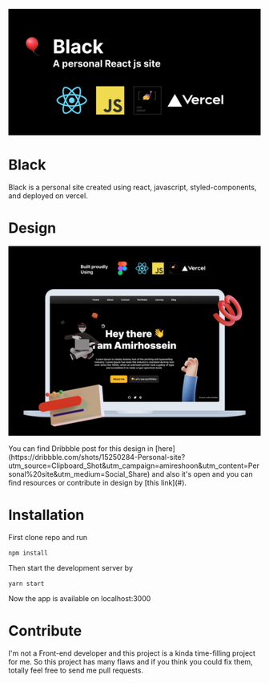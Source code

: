 <p><img src="git-poster.jpg" /></p>

# Black
Black is a personal site created using react, javascript, styled-components, and deployed on vercel.

# Design
<p><img src="home-screenshot.jpg" /><p>
You can find Dribbble post for this design in [here](https://dribbble.com/shots/15250284-Personal-site?utm_source=Clipboard_Shot&utm_campaign=amireshoon&utm_content=Personal%20site&utm_medium=Social_Share) and also it's open and you can find resources or contribute in design by [this link](#).

# Installation
First clone repo and run
```
npm install
```
Then start the development server by
```
yarn start
```
Now the app is available on localhost:3000

# Contribute
I'm not a Front-end developer and this project is a kinda time-filling project for me. So this project has many flaws and if you think you could fix them, totally feel free to send me pull requests.
